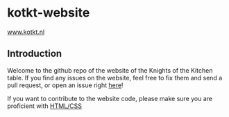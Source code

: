 # kotkt-website
www.kotkt.nl

## Introduction

Welcome to the github repo of the website of the Knights of the Kitchen table. 
If you find any issues on the website, feel free to fix them and send a pull request, or open an issue right [here](https://github.com/esrg-knights/kotkt-website/issues)!

If you want to contribute to the website code, please make sure you are proficient with [HTML/CSS](http://www.w3schools.com/css/)